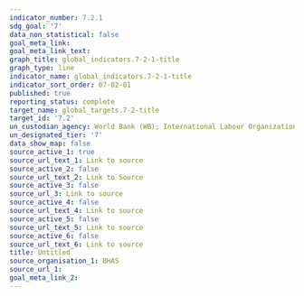 ```yaml
---
indicator_number: 7.2.1
sdg_goal: '7'
data_non_statistical: false
goal_meta_link: 
goal_meta_link_text: 
graph_title: global_indicators.7-2-1-title
graph_type: line
indicator_name: global_indicators.7-2-1-title
indicator_sort_order: 07-02-01
published: true
reporting_status: complete
target_name: global_targets.7-2-title
target_id: '7.2'
un_custodian_agency: World Bank (WB); International Labour Organization (ILO)
un_designated_tier: '7'
data_show_map: false
source_active_1: true
source_url_text_1: Link to source
source_active_2: false
source_url_text_2: Link to Source
source_active_3: false
source_url_3: Link to source
source_active_4: false
source_url_text_4: Link to source
source_active_5: false
source_url_text_5: Link to source
source_active_6: false
source_url_text_6: Link to source
title: Untitled
source_organisation_1: BHAS 
source_url_1:
goal_meta_link_2:
---
```

